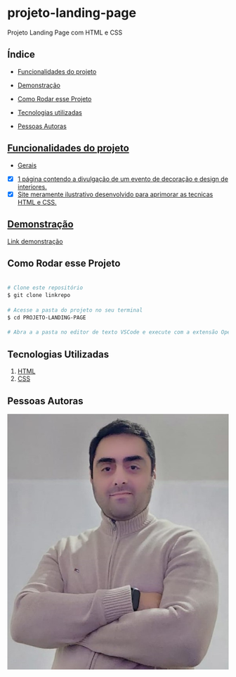 # projeto-landing-page

Projeto Landing Page com HTML e CSS

## Índice
- <a href="#Funcionalidades do projeto">Funcionalidades do projeto
- <a href="#Demonstração">Demonstração
- <a href="#Como Rodar esse Projeto">Como Rodar esse Projeto

- <a href="#Tecnologias Utilizadas">Tecnologias utilizadas
- <a href="#Pessoas Autoras">Pessoas Autoras

## Funcionalidades do  projeto
- Gerais
- [x] 1 página contendo a divulgação de um evento de decoração e design de interiores.
- [x] Site meramente ilustrativo desenvolvido para aprimorar as tecnicas HTML e CSS.

## Demonstração
[Link demonstração](https://profound-biscuit-28ef66.netlify.app)

## Como Rodar esse Projeto
```bash

# Clone este repositório
$ git clone linkrepo

# Acesse a pasta do projeto no seu terminal
$ cd PROJETO-LANDING-PAGE

# Abra a a pasta no editor de texto VSCode e execute com a extensão Open With Live Server
```
## Tecnologias Utilizadas
1. [HTML](https://www.w3schools.com/html/)
2. [CSS](https://www.w3schools.com/css/default.asp)

## Pessoas Autoras
![Rafael M. Machado](./img/Foto.jpeg)




